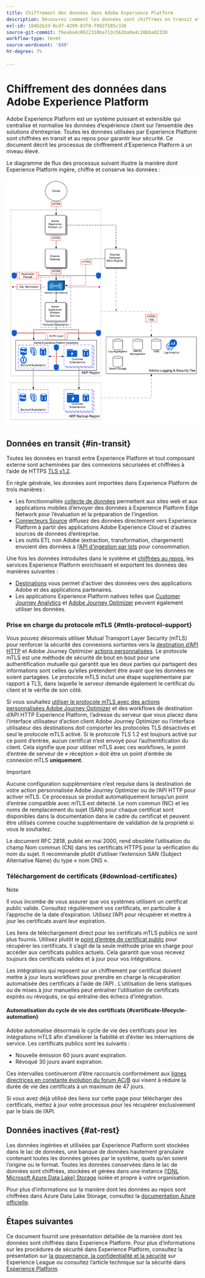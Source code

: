 ```yaml
---
title: Chiffrement des données dans Adobe Experience Platform
description: Découvrez comment les données sont chiffrées en transit et au repos dans Adobe Experience Platform.
exl-id: 184b2b2d-8cd7-4299-83f8-f992f585c336
source-git-commit: f6eaba4c0622318ba713c562ba0a4c20bba02338
workflow-type: tm+mt
source-wordcount: '849'
ht-degree: 7%

---
```


# Chiffrement des données dans Adobe Experience Platform

Adobe Experience Platform est un système puissant et extensible qui centralise et normalise les données d’expérience client sur l’ensemble des solutions d’entreprise. Toutes les données utilisées par Experience Platform sont chiffrées en transit et au repos pour garantir leur sécurité. Ce document décrit les processus de chiffrement d’Experience Platform à un niveau élevé.

Le diagramme de flux des processus suivant illustre la manière dont Experience Platform ingère, chiffre et conserve les données :

![Diagramme qui illustre la manière dont les données sont ingérées, chiffrées et conservées par Experience Platform.](../images/governance-privacy-security/encryption/flow.png)

## Données en transit {#in-transit}

Toutes les données en transit entre Experience Platform et tout composant externe sont acheminées par des connexions sécurisées et chiffrées à l’aide de HTTPS [TLS v1.2](https://datatracker.ietf.org/doc/html/rfc5246).

En règle générale, les données sont importées dans Experience Platform de trois manières :

- Les fonctionnalités [collecte de données](../../collection/home.md) permettent aux sites web et aux applications mobiles d’envoyer des données à Experience Platform Edge Network pour l’évaluation et la préparation de l’ingestion.
- [Connecteurs Source](../../sources/home.md) diffusez des données directement vers Experience Platform à partir des applications Adobe Experience Cloud et d’autres sources de données d’entreprise.
- Les outils ETL non Adobe (extraction, transformation, chargement) envoient des données à l’[API d’ingestion par lots](../../ingestion/batch-ingestion/overview.md) pour consommation.

Une fois les données introduites dans le système et [chiffrées au repos](#at-rest), les services Experience Platform enrichissent et exportent les données des manières suivantes :

- [Destinations](../../destinations/home.md) vous permet d’activer des données vers des applications Adobe et des applications partenaires.
- Les applications Experience Platform natives telles que [Customer Journey Analytics](https://experienceleague.adobe.com/docs/analytics-platform/using/cja-overview/cja-overview.html?lang=fr) et [Adobe Journey Optimizer](https://experienceleague.adobe.com/fr/docs/journey-optimizer/using/ajo-home) peuvent également utiliser les données.

### Prise en charge du protocole mTLS {#mtls-protocol-support}

Vous pouvez désormais utiliser Mutual Transport Layer Security (mTLS) pour renforcer la sécurité des connexions sortantes vers la [destination d’API HTTP](../../destinations/catalog/streaming/http-destination.md) et Adobe Journey Optimizer [actions personnalisées](https://experienceleague.adobe.com/fr/docs/journey-optimizer/using/orchestrate-journeys/about-journey-building/using-custom-actions). Le protocole mTLS est une méthode de sécurité de bout en bout pour une authentification mutuelle qui garantit que les deux parties qui partagent des informations sont celles qu’elles prétendent être avant que les données ne soient partagées. Le protocole mTLS inclut une étape supplémentaire par rapport à TLS, dans laquelle le serveur demande également le certificat du client et le vérifie de son côté.

Si vous souhaitez [utiliser le protocole mTLS avec des actions personnalisées Adobe Journey Optimizer](https://experienceleague.adobe.com/fr/docs/journey-optimizer/using/configuration/configure-journeys/action-journeys/about-custom-action-configuration) et des workflows de destination d’API HTTP Experience Platform, l’adresse du serveur que vous placez dans l’interface utilisateur d’action client Adobe Journey Optimizer ou l’interface utilisateur des destinations doit comporter les protocoles TLS désactivés et seul le protocole mTLS activé. Si le protocole TLS 1.2 est toujours activé sur ce point d’entrée, aucun certificat n’est envoyé pour l’authentification du client. Cela signifie que pour utiliser mTLS avec ces workflows, le point d’entrée de serveur de « réception » doit être un point d’entrée de connexion mTLS **uniquement**.

>[!IMPORTANT]
>
>Aucune configuration supplémentaire n’est requise dans la destination de votre action personnalisée Adobe Journey Optimizer ou de l’API HTTP pour activer mTLS. Ce processus se produit automatiquement lorsqu’un point d’entrée compatible avec mTLS est détecté. Le nom commun (NC) et les noms de remplacement du sujet (SAN) pour chaque certificat sont disponibles dans la documentation dans le cadre du certificat et peuvent être utilisés comme couche supplémentaire de validation de la propriété si vous le souhaitez.
>
>Le document RFC 2818, publié en mai 2000, rend obsolète l’utilisation du champ Nom commun (CN) dans les certificats HTTPS pour la vérification du nom du sujet. Il recommande plutôt d’utiliser l’extension SAN (Subject Alternative Name) du type « nom DNS ».

### Téléchargement de certificats {#download-certificates}

>[!NOTE]
>
>Il vous incombe de vous assurer que vos systèmes utilisent un certificat public valide. Consultez régulièrement vos certificats, en particulier à l’approche de la date d’expiration. Utilisez l’API pour récupérer et mettre à jour les certificats avant leur expiration.

Les liens de téléchargement direct pour les certificats mTLS publics ne sont plus fournis. Utilisez plutôt le [point d’entrée de certificat public](../../data-governance/mtls-api/public-certificate-endpoint.md) pour récupérer les certificats. Il s’agit de la seule méthode prise en charge pour accéder aux certificats publics actuels. Cela garantit que vous recevez toujours des certificats valides et à jour pour vos intégrations.

Les intégrations qui reposent sur un chiffrement par certificat doivent mettre à jour leurs workflows pour prendre en charge la récupération automatisée des certificats à l’aide de l’API . L’utilisation de liens statiques ou de mises à jour manuelles peut entraîner l’utilisation de certificats expirés ou révoqués, ce qui entraîne des échecs d’intégration.

#### Automatisation du cycle de vie des certificats {#certificate-lifecycle-automation}

Adobe automatise désormais le cycle de vie des certificats pour les intégrations mTLS afin d’améliorer la fiabilité et d’éviter les interruptions de service. Les certificats publics sont les suivants :

- Nouvelle émission 60 jours avant expiration.
- Révoqué 30 jours avant expiration.

Ces intervalles continueront d’être raccourcis conformément aux [lignes directrices en constante évolution du forum AC/B](https://www.digicert.com/blog/tls-certificate-lifetimes-will-officially-reduce-to-47-days) qui visent à réduire la durée de vie des certificats à un maximum de 47 jours.

Si vous avez déjà utilisé des liens sur cette page pour télécharger des certificats, mettez à jour votre processus pour les récupérer exclusivement par le biais de l’API.

## Données inactives {#at-rest}

Les données ingérées et utilisées par Experience Platform sont stockées dans le lac de données, une banque de données hautement granulaire contenant toutes les données gérées par le système, quels qu’en soient l’origine ou le format. Toutes les données conservées dans le lac de données sont chiffrées, stockées et gérées dans une instance [[!DNL Microsoft Azure Data Lake] Storage](https://docs.microsoft.com/en-us/azure/storage/blobs/data-lake-storage-introduction) isolée et propre à votre organisation.

Pour plus d’informations sur la manière dont les données au repos sont chiffrées dans Azure Data Lake Storage, consultez la [documentation Azure officielle](https://learn.microsoft.com/en-us/azure/storage/common/storage-service-encryption).

## Étapes suivantes

Ce document fournit une présentation détaillée de la manière dont les données sont chiffrées dans Experience Platform. Pour plus d’informations sur les procédures de sécurité dans Experience Platform, consultez la présentation sur [la gouvernance, la confidentialité et la sécurité](./overview.md) sur Experience League ou consultez l’article technique sur la sécurité dans [Experience Platform](https://www.adobe.com/content/dam/cc/en/security/pdfs/AEP_SecurityOverview.pdf).
